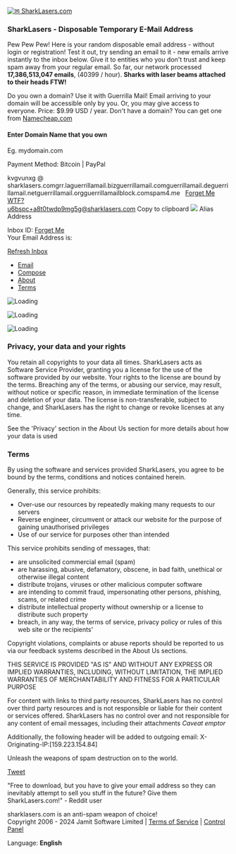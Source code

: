 [![✉ SharkLasers.com](https://img.guerrillamail.com/a/c/e/aceada2661f13c3eba025004e8de8856.png)](https://www.sharklasers.com/)

### SharkLasers - Disposable Temporary E-Mail Address

Pew Pew Pew! Here is your random disposable email address - without login or registration! Test it out, try sending an email to it - new emails arrive instantly to the inbox below. Give it to entities who you don't trust and keep spam away from your regular email. So far, our network processed **17,386,513,047 emails**, (40399 / hour). **Sharks with laser beams attached to their heads FTW!**

Do you own a domain? Use it with Guerrilla Mail! Email arriving to your domain will be accessible only by you. Or, you may give access to everyone. Price: $9.99 USD / year. Don't have a domain? You can get one from [Namecheap.com](https://www.namecheap.com/)

#### Enter Domain Name that you own

  
Eg. mydomain.com  
 

Payment Method:  Bitcoin |  PayPal

kvgvunxg @ sharklasers.comgrr.laguerrillamail.bizguerrillamail.comguerrillamail.deguerrillamail.netguerrillamail.orgguerrillamailblock.comspam4.me   [Forget Me](https://www.sharklasers.com/?fgt=1) [WTF?](#)  
u6bspc+a8t0twdp9mg5g@sharklasers.com Copy to clipboard  ![](/img/mask-alias.png) Alias Address

Inbox ID:   [Forget Me](https://www.sharklasers.com/?fgt=1)  
Your Email Address is:  

[Refresh Inbox](https://www.sharklasers.com/?r=1)

  

* [Email](https://www.sharklasers.com/inbox "Email")
* [Compose](https://www.sharklasers.com/compose "Compose")
* [About](https://www.sharklasers.com/about "About")
* [Terms](https://www.sharklasers.com/tos/ "ToS")

![Loading](/img/page-loader.gif)

![Loading](/img/page-loader.gif)

![Loading](/img/page-loader.gif)

### Privacy, your data and your rights

You retain all copyrights to your data all times. SharkLasers acts as Software Service Provider, granting you a license for the use of the software provided by our website. Your rights to the license are bound by the terms. Breaching any of the terms, or abusing our service, may result, without notice or specific reason, in immediate termination of the license and deletion of your data. The license is non-transferable, subject to change, and SharkLasers has the right to change or revoke licenses at any time.

See the 'Privacy' section in the About Us section for more details about how your data is used

### Terms

By using the software and services provided SharkLasers, you agree to be bound by the terms, conditions and notices contained herein.

Generally, this service prohibits:

* Over-use our resources by repeatedly making many requests to our servers
* Reverse engineer, circumvent or attack our website for the purpose of gaining unauthorised privileges
* Use of our service for purposes other than intended

This service prohibits sending of messages, that:

* are unsolicited commercial email (spam)
* are harassing, abusive, defamatory, obscene, in bad faith, unethical or otherwise illegal content
* distribute trojans, viruses or other malicious computer software
* are intending to commit fraud, impersonating other persons, phishing, scams, or related crime
* distribute intellectual property without ownership or a license to distribute such property
* breach, in any way, the terms of service, privacy policy or rules of this web site or the recipients'

Copyright violations, complaints or abuse reports should be reported to us via our feedback systems described in the About Us sections.

THIS SERVICE IS PROVIDED "AS IS" AND WITHOUT ANY EXPRESS OR IMPLIED WARRANTIES, INCLUDING, WITHOUT LIMITATION, THE IMPLIED WARRANTIES OF MERCHANTABILITY AND FITNESS FOR A PARTICULAR PURPOSE

For content with links to third party resources, SharkLasers has no control over third party resources and is not responsible or liable for their content or services offered. SharkLasers has no control over and not responsible for any content of email messages, including their attachments _Caveat emptor_

Additionally, the following header will be added to outgoing email: X-Originating-IP:\[159.223.154.84\]

Unleash the weapons of spam destruction on to the world.

[Tweet](https://twitter.com/share)

  

"Free to download, but you have to give your email address so they can inevitably attempt to sell you stuff in the future? Give them SharkLasers.com!" - Reddit user

  
sharklasers.com is an anti-spam weapon of choice!  
Copyright 2006 - 2024 Jamit Software Limited | [Terms of Service](https://www.sharklasers.com/tos) | [Control Panel](https://grr.la/ryo/sharklasers.com/edit)

Language: **English**